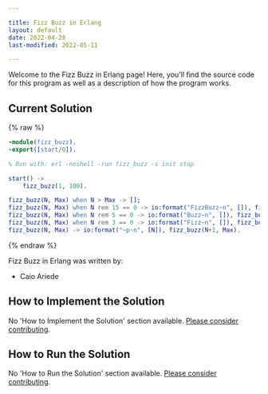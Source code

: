 ```yaml
---

title: Fizz Buzz in Erlang
layout: default
date: 2022-04-28
last-modified: 2022-05-11

---
```


Welcome to the Fizz Buzz in Erlang page! Here, you'll find the source code for this program as well as a description of how the program works.

## Current Solution

{% raw %}

```erlang
-module(fizz_buzz).
-export([start/0]).

% Run with: erl -noshell -run fizz_buzz -s init stop

start() ->
    fizz_buzz(1, 100).

fizz_buzz(N, Max) when N > Max -> [];
fizz_buzz(N, Max) when N rem 15 == 0 -> io:format("FizzBuzz~n", []), fizz_buzz(N+1, Max);
fizz_buzz(N, Max) when N rem 5 == 0 -> io:format("Buzz~n", []), fizz_buzz(N+1, Max);
fizz_buzz(N, Max) when N rem 3 == 0 -> io:format("Fizz~n", []), fizz_buzz(N+1, Max);
fizz_buzz(N, Max) -> io:format("~p~n", [N]), fizz_buzz(N+1, Max).
```

{% endraw %}

Fizz Buzz in Erlang was written by:

- Caio Ariede

## How to Implement the Solution

No 'How to Implement the Solution' section available. [Please consider contributing](https://github.com/TheRenegadeCoder/sample-programs-website).

## How to Run the Solution

No 'How to Run the Solution' section available. [Please consider contributing](https://github.com/TheRenegadeCoder/sample-programs-website).